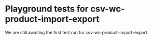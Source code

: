# Playground tests for csv-wc-product-import-export
We are still awaiting the first test run for csv-wc-product-import-export.
